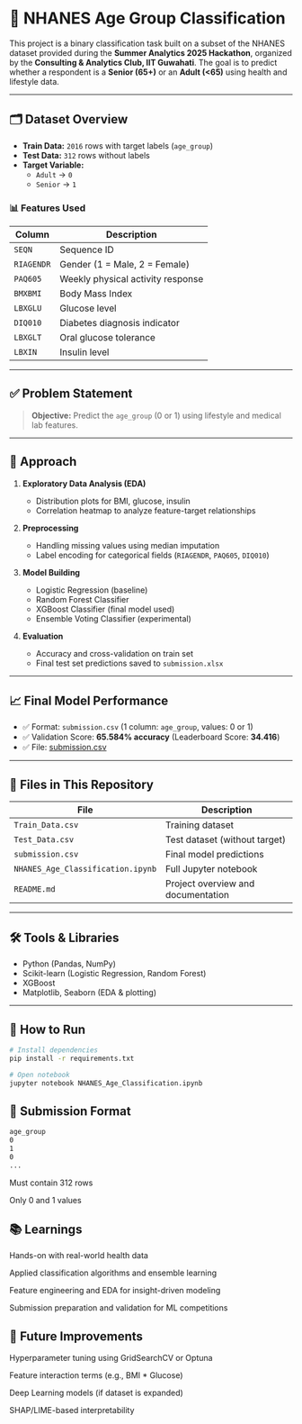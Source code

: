 # 🧠 NHANES Age Group Classification

This project is a binary classification task built on a subset of the NHANES dataset provided during the **Summer Analytics 2025 Hackathon**, organized by the **Consulting & Analytics Club, IIT Guwahati**. The goal is to predict whether a respondent is a **Senior (65+)** or an **Adult (<65)** using health and lifestyle data.

---

## 🗂️ Dataset Overview

- **Train Data:** `2016` rows with target labels (`age_group`)
- **Test Data:** `312` rows without labels
- **Target Variable:**  
  - `Adult` → `0`  
  - `Senior` → `1`

### 📊 Features Used
| Column       | Description |
|--------------|-------------|
| `SEQN`       | Sequence ID |
| `RIAGENDR`   | Gender (1 = Male, 2 = Female) |
| `PAQ605`     | Weekly physical activity response |
| `BMXBMI`     | Body Mass Index |
| `LBXGLU`     | Glucose level |
| `DIQ010`     | Diabetes diagnosis indicator |
| `LBXGLT`     | Oral glucose tolerance |
| `LBXIN`      | Insulin level |

---

## ✅ Problem Statement

> **Objective:** Predict the `age_group` (0 or 1) using lifestyle and medical lab features.

---

## 🧪 Approach

1. **Exploratory Data Analysis (EDA)**
   - Distribution plots for BMI, glucose, insulin
   - Correlation heatmap to analyze feature-target relationships

2. **Preprocessing**
   - Handling missing values using median imputation
   - Label encoding for categorical fields (`RIAGENDR`, `PAQ605`, `DIQ010`)

3. **Model Building**
   - Logistic Regression (baseline)
   - Random Forest Classifier
   - XGBoost Classifier (final model used)
   - Ensemble Voting Classifier (experimental)

4. **Evaluation**
   - Accuracy and cross-validation on train set
   - Final test set predictions saved to `submission.xlsx`

---

## 📈 Final Model Performance

- ✅ Format: `submission.csv` (1 column: `age_group`, values: 0 or 1)
- ✅ Validation Score: **65.584% accuracy** (Leaderboard Score: **34.416**)
- ✅ File: [submission.csv](./submission.csv)

---

## 📁 Files in This Repository

| File | Description |
|------|-------------|
| `Train_Data.csv` | Training dataset |
| `Test_Data.csv` | Test dataset (without target) |
| `submission.csv` | Final model predictions |
| `NHANES_Age_Classification.ipynb` | Full Jupyter notebook |
| `README.md` | Project overview and documentation |

---

## 🛠️ Tools & Libraries

- Python (Pandas, NumPy)
- Scikit-learn (Logistic Regression, Random Forest)
- XGBoost
- Matplotlib, Seaborn (EDA & plotting)

---

## 📌 How to Run

```bash
# Install dependencies
pip install -r requirements.txt

# Open notebook
jupyter notebook NHANES_Age_Classification.ipynb
```
## 📌 Submission Format
```bash
age_group
0
1
0
...
```
Must contain 312 rows

Only 0 and 1 values

## 📚 Learnings
Hands-on with real-world health data

Applied classification algorithms and ensemble learning

Feature engineering and EDA for insight-driven modeling

Submission preparation and validation for ML competitions

## 📍 Future Improvements
Hyperparameter tuning using GridSearchCV or Optuna

Feature interaction terms (e.g., BMI * Glucose)

Deep Learning models (if dataset is expanded)

SHAP/LIME-based interpretability
